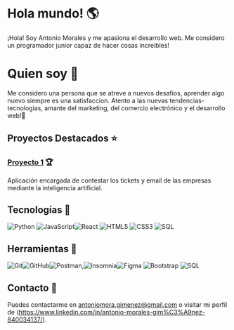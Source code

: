 # Hola mundo! 🌎
¡Hola! Soy Antonio Morales y me apasiona el desarrollo web. Me considero un programador junior capaz de hacer cosas increibles! 

# Quien soy 🧐
Me considero una persona que se atreve a nuevos desafios, aprender algo nuevo siempre es una satisfaccion. Atento a las nuevas tendencias-tecnologias, amante del marketing, del comercio electrónico y el desarrollo web!🌈

## Proyectos Destacados ⭐

### [Proyecto 1](https://github.com/AlvaroMartinFernandez/Fronted-Ticketing-APP) 🏆
Aplicación encargada de contestar los tickets y email de las empresas mediante la inteligencia artificial.


## Tecnologías 🌠

![Python](https://img.icons8.com/color/48/000000/python.png) ![JavaScript](https://img.icons8.com/color/48/000000/javascript.png)![React](https://img.icons8.com/color/48/000000/react-native.png) ![HTML5](https://img.icons8.com/color/48/000000/html-5.png) ![CSS3](https://img.icons8.com/color/48/000000/css3.png)  ![SQL](https://img.icons8.com/color/48/000000/sql.png)

## Herramientas 🔧
![Git](https://img.icons8.com/color/48/000000/git.png)![GitHub](https://img.icons8.com/fluent/48/000000/github.png)![Postman](https://img.icons8.com/color/48/000000/postman.png),![Insomnia](https://img.icons8.com/color/48/000000/insomnia.png)![Figma](https://img.icons8.com/color/48/000000/figma.png) ![Bootstrap](https://img.icons8.com/color/48/000000/bootstrap.png) ![SQL](https://img.icons8.com/color/48/000000/sql.png)

## Contacto 📩

Puedes contactarme en [antoniomora.gimenez@gmail.com](mailto:antoniomora.gimenez@gmail.com) o visitar mi perfil de (https://www.linkedin.com/in/antonio-morales-gim%C3%A9nez-840034137/).

